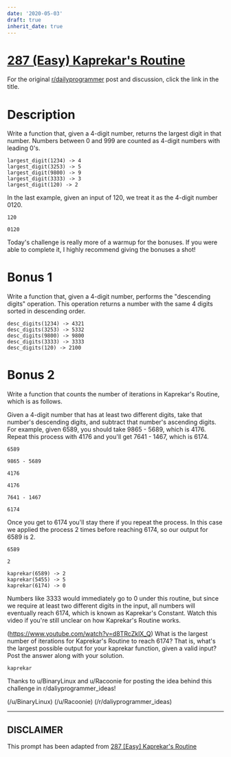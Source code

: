 ```yaml
---
date: '2020-05-03'
draft: true
inherit_date: true
---
```


# [287 (Easy) Kaprekar's Routine](https://www.reddit.com/r/dailyprogrammer/comments/56tbds/20161010_challenge_287_easy_kaprekars_routine/)

For the original [r/dailyprogrammer](https://www.reddit.com/r/dailyprogrammer/) post and discussion, click the link in the title.

# Description
Write a function that, given a 4-digit number, returns the largest digit in that number. Numbers between 0 and 999 are counted as 4-digit numbers with leading 0's.


```
largest_digit(1234) -> 4
largest_digit(3253) -> 5
largest_digit(9800) -> 9
largest_digit(3333) -> 3
largest_digit(120) -> 2
```
In the last example, given an input of 120, we treat it as the 4-digit number 0120.


```
120
```

```
0120
```
Today's challenge is really more of a warmup for the bonuses. If you were able to complete it, I highly recommend giving the bonuses a shot!

# Bonus 1
Write a function that, given a 4-digit number, performs the "descending digits" operation. This operation returns a number with the same 4 digits sorted in descending order.


```
desc_digits(1234) -> 4321
desc_digits(3253) -> 5332
desc_digits(9800) -> 9800
desc_digits(3333) -> 3333
desc_digits(120) -> 2100
```
# Bonus 2
Write a function that counts the number of iterations in Kaprekar's Routine, which is as follows.

Given a 4-digit number that has at least two different digits, take that number's descending digits, and subtract that number's ascending digits. For example, given 6589, you should take 9865 - 5689, which is 4176. Repeat this process with 4176 and you'll get 7641 - 1467, which is 6174.


```
6589
```

```
9865 - 5689
```

```
4176
```

```
4176
```

```
7641 - 1467
```

```
6174
```
Once you get to 6174 you'll stay there if you repeat the process. In this case we applied the process 2 times before reaching 6174, so our output for 6589 is 2.


```
6589
```

```
2
```

```
kaprekar(6589) -> 2
kaprekar(5455) -> 5
kaprekar(6174) -> 0
```
Numbers like 3333 would immediately go to 0 under this routine, but since we require at least two different digits in the input, all numbers will eventually reach 6174, which is known as Kaprekar's Constant. Watch this video if you're still unclear on how Kaprekar's Routine works.

(https://www.youtube.com/watch?v=d8TRcZklX_Q)
What is the largest number of iterations for Kaprekar's Routine to reach 6174? That is, what's the largest possible output for your kaprekar function, given a valid input? Post the answer along with your solution.


```
kaprekar
```
Thanks to u/BinaryLinux and u/Racoonie for posting the idea behind this challenge in r/daliyprogrammer_ideas!

(/u/BinaryLinux)
(/u/Racoonie)
(/r/daliyprogrammer_ideas)

----
## **DISCLAIMER**
This prompt has been adapted from [287 [Easy] Kaprekar's Routine](https://www.reddit.com/r/dailyprogrammer/comments/56tbds/20161010_challenge_287_easy_kaprekars_routine/
)
